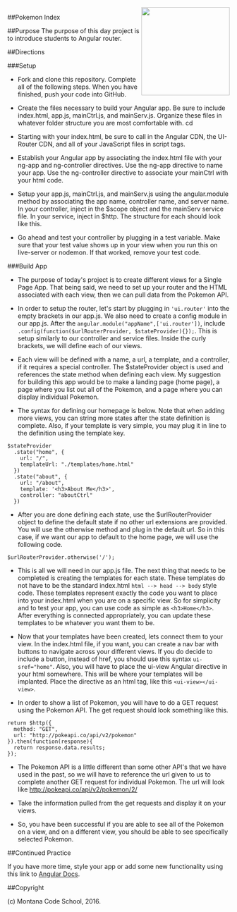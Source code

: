 <img src="http://montanacodeschool.com/wp-content/uploads/2016/08/MCS_LOGO_v1-1.png" width="200" align="right"/>

##Pokemon Index

##Purpose
The purpose of this day project is to introduce students to Angular router.

##Directions

###Setup

* Fork and clone this repository. Complete all of the following steps. When you have finished, push your code into GitHub.

* Create the files necessary to build your Angular app. Be sure to include index.html, app.js, mainCtrl.js, and mainServ.js. Organize these files in whatever folder structure you are most comfortable with.
cd
* Starting with your index.html, be sure to call in the Angular CDN, the UI-Router CDN, and all of your JavaScript files in script tags.

* Establish your Angular app by associating the index.html file with your ng-app and ng-controller directives. Use the ng-app directive to name your app. Use the ng-controller directive to associate your mainCtrl with your html code.

* Setup your app.js, mainCtrl.js, and mainServ.js using the angular.module method by associating the app name, controller name, and server name. In your controller, inject in the $scope object and the mainServ service file. In your service, inject in $http. The structure for each should look like this.

* Go ahead and test your controller by plugging in a test variable. Make sure that your test value shows up in your view when you run this on live-server or nodemon. If that worked, remove your test code.

###Build App

* The purpose of today's project is to create different views for a Single Page App. That being said, we need to set up your router and the HTML associated with each view, then we can pull data from the Pokemon API.

* In order to setup the router, let's start by plugging in `'ui.router'` into the empty brackets in our app.js. We also need to create a config module in our app.js. After the `angular.module("appName",['ui.router'])`, include `.config(function($urlRouterProvider, $stateProvider){});`. This is setup similarly to our controller and service files. Inside the curly brackets, we will define each of our views.

* Each view will be defined with a name, a url, a template, and a controller, if it requires a special controller. The $stateProvider object is used and references the state method when defining each view. My suggestion for building this app would be to make a landing page (home page), a page where you list out all of the Pokemon, and a page where you can display individual Pokemon.

* The syntax for defining our homepage is below. Note that when adding more views, you can string more states after the state definition is complete. Also, if your template is very simple, you may plug it in line to the definition using the template key.

```
$stateProvider
  .state("home", {
    url: "/",
    templateUrl: "./templates/home.html"
  })
  .state("about", {
    url: "/about",
    template: '<h3>About Me</h3>',
    controller: "aboutCtrl"
  })
```

* After you are done defining each state, use the $urlRouterProvider object to define the default state if no other url extensions are provided. You will use the otherwise method and plug in the default url. So in this case, if we want our app to default to the home page, we will use the following code.

`$urlRouterProvider.otherwise('/');`

* This is all we will need in our app.js file. The next thing that needs to be completed is creating the templates for each state. These templates do not have to be the standard index.html `html --> head --> body` style code. These templates represent exactly the code you want to place into your index.html when you are on a specific view. So for simplicity and to test your app, you can use code as simple as `<h3>Home</h3>`. After everything is connected appropriately, you can update these templates to be whatever you want them to be.

* Now that your templates have been created, lets connect them to your view. In the index.html file, if you want, you can create a nav bar with buttons to navigate across your different views. If you do decide to include a button, instead of href, you should use this syntax `ui-sref="home"`. Also, you will have to place the ui-view Angular directive in your html somewhere. This will be where your templates will be implanted. Place the directive as an html tag, like this `<ui-view></ui-view>`.

* In order to show a list of Pokemon, you will have to do a GET request using the Pokemon API. The get request should look something like this.

```
return $http({
  method: "GET",
  url: "http://pokeapi.co/api/v2/pokemon"
}).then(function(response){
  return response.data.results;
});
```

* The Pokemon API is a little different than some other API's that we have used in the past, so we will have to reference the url given to us to complete another GET request for individual Pokemon. The url will look like http://pokeapi.co/api/v2/pokemon/2/

* Take the information pulled from the get requests and display it on your views.

* So, you have been successful if you are able to see all of the Pokemon on a view, and on a different view, you should be able to see specifically selected Pokemon.

##Continued Practice

If you have more time, style your app or add some new functionality using this link to [Angular Docs](https://docs.angularjs.org/api).

##Copyright

(c) Montana Code School, 2016.
